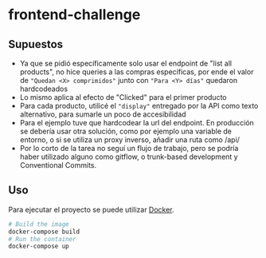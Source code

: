 # frontend-challenge

## Supuestos

* Ya que se pidió específicamente solo usar el endpoint de "list all products", no hice queries a las compras específicas, por ende el valor de `"Quedan <X> comprimidos"` junto con `"Para <Y> días"` quedaron hardcodeados
* Lo mismo aplica al efecto de "Clicked" para el primer producto
* Para cada producto, utilicé el `"display"` entregado por la API como texto alternativo, para sumarle un poco de accesibilidad
* Para el ejemplo tuve que hardcodear la url del endpoint. En producción se debería usar otra solución, como por ejemplo una variable de entorno, o si se utiliza un proxy inverso, añadir una ruta como /api/
* Por lo corto de la tarea no seguí un flujo de trabajo, pero se podría haber utilizado alguno como gitflow, o trunk-based development y Conventional Commits.

## Uso
Para ejecutar el proyecto se puede utilizar [Docker](https://docs.docker.com/compose/).
```bash
# Build the image
docker-compose build
# Run the container
docker-compose up
```
